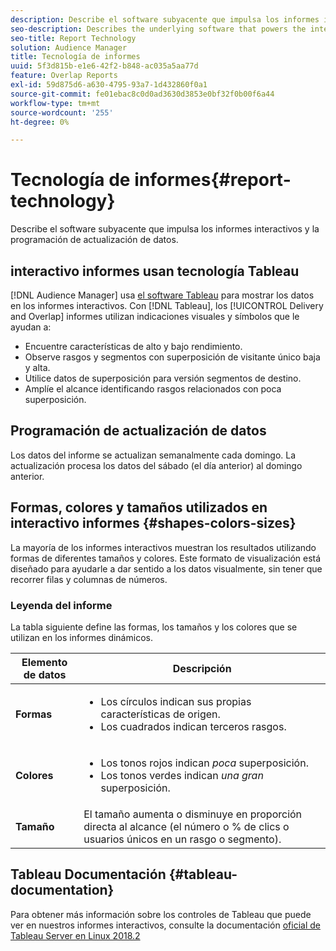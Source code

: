 ```yaml
---
description: Describe el software subyacente que impulsa los informes interactivos y la programación de actualización de datos.
seo-description: Describes the underlying software that powers the interactive reports and the data update schedule.
seo-title: Report Technology
solution: Audience Manager
title: Tecnología de informes
uuid: 5f3d815b-e1e6-42f2-b848-ac035a5aa77d
feature: Overlap Reports
exl-id: 59d875d6-a630-4795-93a7-1d432860f0a1
source-git-commit: fe01ebac8c0d0ad3630d3853e0bf32f0b00f6a44
workflow-type: tm+mt
source-wordcount: '255'
ht-degree: 0%

---
```


# Tecnología de informes{#report-technology}

Describe el software subyacente que impulsa los informes interactivos y la programación de actualización de datos.

<!-- 

c_report_technology.xml

 -->

## interactivo informes usan tecnología Tableau

[!DNL Audience Manager] usa [el software Tableau](https://www.tableausoftware.com/) para mostrar los datos en los informes interactivos. Con [!DNL Tableau], los [!UICONTROL Delivery and Overlap] informes utilizan indicaciones visuales y símbolos que le ayudan a:

* Encuentre características de alto y bajo rendimiento.
* Observe rasgos y segmentos con superposición de visitante único baja y alta.
* Utilice datos de superposición para versión segmentos de destino.
* Amplíe el alcance identificando rasgos relacionados con poca superposición.

## Programación de actualización de datos

Los datos del informe se actualizan semanalmente cada domingo. La actualización procesa los datos del sábado (el día anterior) al domingo anterior.

## Formas, colores y tamaños utilizados en interactivo informes {#shapes-colors-sizes}

La mayoría de los informes interactivos muestran los resultados utilizando formas de diferentes tamaños y colores. Este formato de visualización está diseñado para ayudarle a dar sentido a los datos visualmente, sin tener que recorrer filas y columnas de números.

<!-- 

r_legend.xml

 -->

### Leyenda del informe

La tabla siguiente define las formas, los tamaños y los colores que se utilizan en los informes dinámicos.

<table id="table_EC180A96E3784FC6B81FCFB546C4A3FA"> 
 <thead> 
  <tr> 
   <th colname="col1" class="entry"> Elemento de datos </th> 
   <th colname="col2" class="entry"> Descripción </th> 
  </tr> 
 </thead>
 <tbody> 
  <tr> 
   <td colname="col1"> <b>Formas</b> </td> 
   <td colname="col2"> 
    <ul id="ul_076773ABD0BB4CE6834ACFA8B3D6AC2E"> 
     <li id="li_BBAB37A6EC1549B48C0E4D3BFAF7062C">Los círculos indican sus propias características de origen. </li> 
     <li id="li_371331AE984A4A999CE0596EA13987E0">Los cuadrados indican terceros rasgos. </li> 
    </ul> </td> 
  </tr> 
  <tr> 
   <td colname="col1"> <b>Colores</b> </td> 
   <td colname="col2"> 
    <ul id="ul_F5D243297F0C4E5A8EDCBD28A548869E"> 
     <li id="li_332EB873A35440E6BB6093E36A0FAC3D">Los tonos rojos indican <i>poca</i> superposición. </li> 
     <li id="li_29DFDB1218DF4069B5DCFF841D48EF56">Los tonos verdes indican <i>una gran</i> superposición. </li> 
    </ul> </td> 
  </tr> 
  <tr> 
   <td colname="col1"> <b>Tamaño</b> </td> 
   <td colname="col2"> El tamaño aumenta o disminuye en proporción directa al alcance (el número o % de clics o usuarios únicos en un rasgo o segmento). </td> 
  </tr> 
 </tbody> 
</table>

## Tableau Documentación {#tableau-documentation}

Para obtener más información sobre los controles de Tableau que puede ver en nuestros informes interactivos, consulte la documentación [oficial de Tableau Server en Linux 2018.2](https://help.tableau.com/v2018.2/server-linux/en-us/get_started_server.htm)

